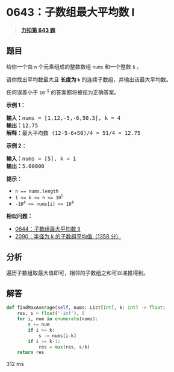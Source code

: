# 0643：子数组最大平均数 I


> <u>**[力扣第 643 题](https://leetcode.cn/problems/maximum-average-subarray-i/)**</u>

## 题目

<p>给你一个由 <code>n</code> 个元素组成的整数数组 <code>nums</code> 和一个整数 <code>k</code> 。</p>

<p>请你找出平均数最大且 <strong>长度为 <code>k</code></strong> 的连续子数组，并输出该最大平均数。</p>

<p>任何误差小于 <code>10<sup>-5</sup></code> 的答案都将被视为正确答案。</p>



<p><strong>示例 1：</strong></p>

<pre>
<strong>输入：</strong>nums = [1,12,-5,-6,50,3], k = 4
<strong>输出：</strong>12.75
<strong>解释：</strong>最大平均数 (12-5-6+50)/4 = 51/4 = 12.75
</pre>

<p><strong>示例 2：</strong></p>

<pre>
<strong>输入：</strong>nums = [5], k = 1
<strong>输出：</strong>5.00000
</pre>



<p><strong>提示：</strong></p>

<ul>
<li><code>n == nums.length</code></li>
<li><code>1 &lt;= k &lt;= n &lt;= 10<sup>5</sup></code></li>
<li><code>-10<sup>4</sup> &lt;= nums[i] &lt;= 10<sup>4</sup></code></li>
</ul>


**相似问题：**
- [0644：子数组最大平均数 II](/leetcode/0644)
- [2090：半径为 k 的子数组平均值（1358 分）](/leetcode/2090)


## 分析

遍历子数组取最大值即可，相邻的子数组之和可以递推得到。

## 解答

```python
def findMaxAverage(self, nums: List[int], k: int) -> float:
    res, s = float('-inf'), 0
    for i, num in enumerate(nums):
        s += num
        if i >= k:
            s -= nums[i-k]
        if i >= k-1:
            res = max(res, s/k)
    return res
```

312 ms

